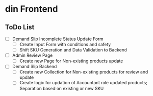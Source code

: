 # din Frontend

## ToDo List
- [ ] Demand Slip Incomplete Status Update Form
    - [ ] Create Input Form with conditions and safety
    - [ ] Shift SKU Generation and Data Validation to Backend

- [ ] Admin Review Page
    - [ ] Create new Page for Non-existing products update

- [ ] Demand Slip Backend
    - [ ] Create new Collection for Non-existing products for review and update
    - [ ] Create logic for updation of Accountant role updated products; Separation based on existing or new SKU
